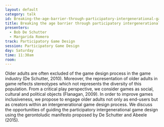 ```yaml
---
layout: default
category: talk
id: Breaking-the-age-barrier-through-participatory-intergenerational-game-design
title: Breaking the age barrier through participatory intergenerational game design
presenters:
  - Bob De Schutter
  - Margarida Romero
track: Participatory Game Design
session: Participatory Game Design
day: Saturday
time: 11:30am
room:
---
```

Older adults are often excluded of the game design process in the game industry (De Schutter, 2010). Moreover, the representation of older adults in game reflects stereotypes which not represents the diversity of this population. From a critical play perspective, we consider games as social, cultural and political objects (Flanagan, 2009). In order to improve games inclusiveness, we propose to engage older adults not only as end-users but as creators within an intergenerational game design process. We discuss the opportunities of guiding the participatory intergenerational game design using the gerontoludic manifesto proposed by De Schutter and Abeele (2015). 
